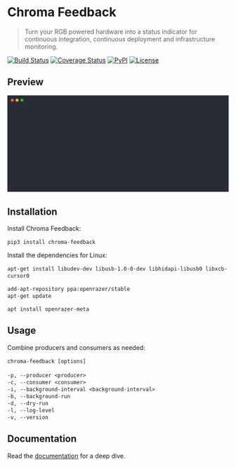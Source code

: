 Chroma Feedback
===============

> Turn your RGB powered hardware into a status indicator for continuous integration, continuous deployment and infrastructure monitoring.

[![Build Status](https://img.shields.io/github/actions/workflow/status/henryruhs/chroma-feedback/ci.yml.svg?branch=master)](https://github.com/henryruhs/chroma-feedback/actions?query=workflow:ci)
[![Coverage Status](https://img.shields.io/coveralls/henryruhs/chroma-feedback.svg)](https://coveralls.io/r/henryruhs/chroma-feedback)
[![PyPI](https://img.shields.io/pypi/v/chroma-feedback.svg)](https://pypi.org/project/chroma-feedback)
[![License](https://img.shields.io/pypi/l/chroma-feedback.svg)](https://pypi.org/project/chroma-feedback)


Preview
-------

![Terminal Session](https://raw.githubusercontent.com/henryruhs/chroma-feedback/master/.github/terminal-session.svg?sanitize=true)


Installation
------------

Install Chroma Feedback:

```
pip3 install chroma-feedback
```

Install the dependencies for Linux:

```
apt-get install libudev-dev libusb-1.0-0-dev libhidapi-libusb0 libxcb-cursor0
```

```
add-apt-repository ppa:openrazer/stable
apt-get update
```

```
apt install openrazer-meta
```


Usage
-----

Combine producers and consumers as needed:

```
chroma-feedback [options]

-p, --producer <producer>
-c, --consumer <consumer>
-i, --background-interval <background-interval>
-b, --background-run
-d, --dry-run
-l, --log-level
-v, --version
```


Documentation
-------------

Read the [documentation](https://henryruhs.gitbook.io/chroma-feedback) for a deep dive.

